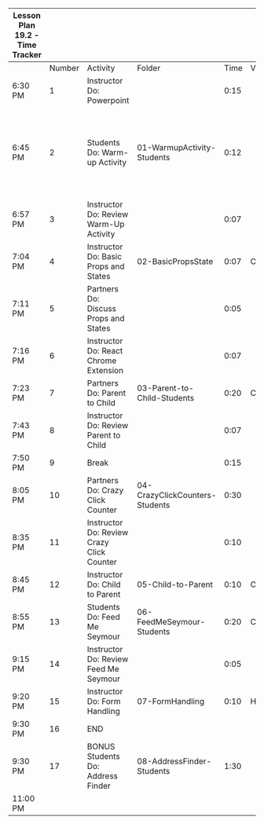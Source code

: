 | Lesson Plan 19.2 - Time Tracker |        |                                           |                                |      |          |     |                                                                                 |
| ------------------------------- | ------ | ----------------------------------------- | ------------------------------ | ---- | -------- | --- | ------------------------------------------------------------------------------- |
|                                 | Number | Activity                                  | Folder                         | Time | Value    |     | Notes                                                                           |
| 6:30 PM                         | 1      | Instructor Do: Powerpoint                 |                                | 0:15 |          |     | High or Critical Activities:                                                    |
| 6:45 PM                         | 2      | Students Do: Warm-up Activity             | 01-WarmupActivity-Students     | 0:12 |          |     | Are worth spending extra moments on in class and/or may be pivotal to homework. |
| 6:57 PM                         | 3      | Instructor Do: Review Warm-Up Activity    |                                | 0:07 |          |     |                                                                                 |
| 7:04 PM                         | 4      | Instructor Do: Basic Props and States     | 02-BasicPropsState             | 0:07 | Critical |     |                                                                                 |
| 7:11 PM                         | 5      | Partners Do: Discuss Props and States     |                                | 0:05 |          |     |                                                                                 |
| 7:16 PM                         | 6      | Instructor Do: React Chrome Extension     |                                | 0:07 |          |     |                                                                                 |
| 7:23 PM                         | 7      | Partners Do: Parent to Child              | 03-Parent-to-Child-Students    | 0:20 | Critical |     |                                                                                 |
| 7:43 PM                         | 8      | Instructor Do: Review Parent to Child     |                                | 0:07 |          |     |                                                                                 |
| 7:50 PM                         | 9      | Break                                     |                                | 0:15 |          |     |                                                                                 |
| 8:05 PM                         | 10     | Partners Do: Crazy Click Counter          | 04-CrazyClickCounters-Students | 0:30 |          |     |                                                                                 |
| 8:35 PM                         | 11     | Instructor Do: Review Crazy Click Counter |                                | 0:10 |          |     |                                                                                 |
| 8:45 PM                         | 12     | Instructor Do: Child to Parent            | 05-Child-to-Parent             | 0:10 | Critical |     |                                                                                 |
| 8:55 PM                         | 13     | Students Do: Feed Me Seymour              | 06-FeedMeSeymour-Students      | 0:20 | Critical |     |                                                                                 |
| 9:15 PM                         | 14     | Instructor Do: Review Feed Me Seymour     |                                | 0:05 |          |     |                                                                                 |
| 9:20 PM                         | 15     | Instructor Do: Form Handling              | 07-FormHandling                | 0:10 | High     |     |                                                                                 |
| 9:30 PM                         | 16     | END                                       |                                |      |          |     |                                                                                 |
| 9:30 PM                         | 17     | BONUS Students Do: Address Finder         | 08-AddressFinder-Students      | 1:30 |          |     |                                                                                 |
| 11:00 PM                        |        |                                           |                                |      |          |     |                                                                                 |
